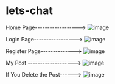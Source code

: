 # lets-chat
Home Page------------------>
![image](https://user-images.githubusercontent.com/95482684/151550234-50056729-d422-4794-a035-cc872b37462f.png)


Login Page----------------->
![image](https://user-images.githubusercontent.com/95482684/151550473-e1eca18c-a33f-440c-ab5f-d9af3497ecd5.png)


Register Page-------------->
![image](https://user-images.githubusercontent.com/95482684/151550564-150b6fc0-aa95-4ac3-b68a-7f06fc538270.png)

My Post ------------------->
![image](https://user-images.githubusercontent.com/95482684/151550765-87f323c1-f21c-456a-ae17-b51c4ff391c8.png)

If You Delete the Post------>
![image](https://user-images.githubusercontent.com/95482684/151550844-74f62bff-88a1-4bd7-b52d-3fc6472a9c6a.png)
